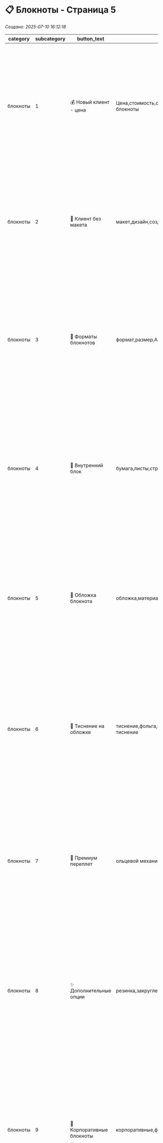 # 📋 Блокноты - Страница 5

*Создано: 2025-07-10 16:12:18*

| category | subcategory | button_text | keywords | answer_ukr | answer_rus | sort_order |
| --- | --- | --- | --- | --- | --- | --- |
| блокноты | 1 | 💰 Новый клиент - цена | Цена,стоимость,сколько стоят,делаете блокноты | ✅ Звичайно! Виготовляємо преміальні блокноти з індивідуальним дизайном.<br>📔 Обкладинка: крейдований папір 350г/м² з ламінацією або дизайнерські картони<br>📄 Внутрішній блок: 50 листів (100 сторінок) на офсетній білій 80г/м²<br>💰 Від 50 шт — від 000 грн за штуку ⚡ 5-7 днів<br>💰 Від 200 шт — від 000 грн за штуку<br><br>❓ Чи маєте готовий макет обкладинки? | ✅ Конечно! Изготавливаем премиальные блокноты с индивидуальным дизайном.<br>📔 Обложка: мелованная бумага 350г/м² с ламинацией или дизайнерские картоны<br>📄 Внутренний блок: 50 листов (100 страниц) на офсетной белой 80г/м²<br>💰 От 50 шт — от 000 грн за штуку ⚡ 5-7 дней<br>💰 От 200 шт — от 000 грн за штуку<br><br>❓ Есть ли у вас готовый макет обложки? | 1 |
| блокноты | 2 | 🎨 Клиент без макета | макет,дизайн,создать,нужна помощь | Створюємо стильні макети блокнотів: доопрацювання готового — близько 💰 300 грн, з нуля — від 💰 500 грн.<br>Макет залишається у вас 🔒 назавжди, оплачується тільки при першому замовленні!<br>У PDF, CDR, AI, EPS — професійно для поліграфії.<br><br>📁 Портфоліо: https://t.me/druk_portfolio<br> | Создаем стильные макеты блокнотов: доработка готового — около 💰 300 грн, с нуля — от 💰 500 грн.<br>Макет остается у вас 🔒 навсегда, оплачивается только при первом заказе!<br>В PDF, CDR, AI, EPS — профессионально для полиграфии.<br><br>📁 Портфолио: https://t.me/druk_portfolio | 2 |
| блокноты | 3 | 📏 Форматы блокнотов | формат,размер,А4,А5,А6 | 📏 Виготовляємо блокноти в усіх популярних форматах!<br>📔 А5 (148×210мм) — найпопулярніший формат, зручний для записів<br>📔 А6 (105×148мм) — компактний, поміщається в кишеню<br>📔 А4 (210×297мм) — для детальних записів і креслень<br>📏 Індивідуальні розміри — за вашими побажаннями<br>🔄 Переплет по короткій або довгій стороні<br>💡 Формат впливає на вартість і зручність використання! | 📏 Изготавливаем блокноты во всех популярных форматах!<br>📔 А5 (148×210мм) — самый популярный формат, удобный для записей<br>📔 А6 (105×148мм) — компактный, помещается в карман<br>📔 А4 (210×297мм) — для детальных записей и чертежей<br>📏 Индивидуальные размеры — по вашим пожеланиям<br>🔄 Переплет по короткой или длинной стороне<br>💡 Формат влияет на стоимость и удобство использования! | 3 |
| блокноты | 4 | 📄 Внутренний блок | бумага,листы,страницы,внутренний блок | 📄 Внутрішній блок — основа якісного блокнота!<br>📝 Стандарт: 50 листів (100 сторінок) офсетна біла 80г/м²<br>🌟 Преміум: бумага Мункен 90г/м² або 150г/м²<br>⚪ Кольори: білий або кремовий<br>📋 Можна різну кількість листів за бажанням<br>✨ Преміум-бумага приємніша для письма і має елегантний вигляд<br>💡 Щільність бумаги впливає на комфорт письма! | 📄 Внутренний блок — основа качественного блокнота!<br>📝 Стандарт: 50 листов (100 страниц) офсетная белая 80г/м²<br>🌟 Премиум: бумага Мункен 90г/м² или 150г/м²<br>⚪ Цвета: белый или кремовый<br>📋 Можно разное количество листов по желанию<br>✨ Премиум-бумага приятнее для письма и имеет элегантный вид<br>💡 Плотность бумаги влияет на комфорт письма! | 4 |
| блокноты | 5 | 🎨 Обложка блокнота | обложка,материал,дизайнерский картон | 🎨 Обкладинка — обличчя вашого блокнота!<br>📄 Стандарт: крейдований папір 350г/м² з ламінацією<br>🌈 Дизайнерські картони: кольорові, фактурні, перламутрові<br>🏗️ Каширування в 2-3 шари для преміум-ефекту<br>✨ Глянцевий лак, тиснення фольгою, друк білим тонером<br>🎯 Підбираємо матеріал під стиль вашого бренду<br>💎 Чим цікавіше обкладинка, тим солідніший блокнот! | 🎨 Обложка — лицо вашего блокнота!<br>📄 Стандарт: мелованная бумага 350г/м² с ламинацией<br>🌈 Дизайнерские картоны: цветные, фактурные, перламутровые<br>🏗️ Кашировка в 2-3 слоя для премиум-эффекта<br>✨ Глянцевый лак, тиснение фольгой, печать белым тонером<br>🎯 Подбираем материал под стиль вашего бренда<br>💎 Чем интереснее обложка, тем солиднее блокнот! | 5 |
| блокноты | 6 | 🥇 Тиснение на обложке | тиснение,фольга,золото,серебро,слепое тиснение | 🥇 Тиснення — елегантна обробка обкладинки!<br>✨ Фольга: золото, срібло, чорна, біла, кольорове<br>🔥 Сліпе тиснення — вдавлювання без фольги, елегантний рельєф<br>💎 Комбінування фольги та сліпого тиснення<br>🎨 Тиснення логотипів, текстів, декоративних елементів<br>📏 Мінімальний розмір елементів — 3мм<br><br>Створюємо ексклюзивні блокноти з вашим фірмовим стилем! | 🥇 Тиснение — элегантная обработка обложки!<br>✨ Фольга: золото, серебро,  белая, черная, цветная<br>🔥 Слепое тиснение — вдавливание без фольги, элегантный рельеф<br>💎 Комбинирование фольги и слепого тиснения<br>🎨 Тиснение логотипов, текстов, декоративных элементов<br>📏 Минимальный размер элементов — 3мм<br><br>Создаем эксклюзивные блокноты с вашим фирменным стилем! | 6 |
| блокноты | 7 | 💍 Премиум переплет | ольцевой механизм,кожа,переплет,премиум | 💍 Преміум-переплет з натуральною шкірою!<br>🌟 Кільцевий механізм для зручного користування<br>📚 Вставка корінця з натуральної шкіри<br>🔥 Тиснення на шкірі — ваш логотип або текст<br>💎 Поєднання картону та шкіри — ексклюзивний вигляд<br>⚡ Термін виготовлення: 7-10 днів<br>🎯 Ідеально для корпоративних подарунків та VIP-клієнтів<br><br>Блокноти, які підкреслюють статус! | 💍 Премиум-переплет с натуральной кожей!<br>🌟 Кольцевой механизм для удобного пользования<br>📚 Вставка корешка из натуральной кожи<br>🔥 Тиснение на коже — ваш логотип или текст<br>💎 Сочетание картона и кожи — эксклюзивный вид<br>⚡ Срок изготовления: 7-10 дней<br>🎯 Идеально для корпоративных подарков и VIP-клиентов<br><br>Блокноты, которые подчеркивают статус! | 7 |
| блокноты | 8 | ✨ Дополнительные опции | резинка,закругленные углы,опции |  Додаткові опції для ідеального блокнота!<br>🔄 Заокруглені кути — елегантний та безпечний вигляд<br>🎀 Резинка-тримач — зручно фіксує блокнот<br>📎 Закладка-стрічка різних кольорів<br>🏷️ Кишенька для візиток або документів<br>💡 Перфорація для відривних листків<br>🌈 Кольорові форзаци та поля<br>Створюємо блокнот саме таким, як ви уявляєте! | ✨ Дополнительные опции для идеального блокнота!<br>🔄 Закругленные углы — элегантный и безопасный вид<br>🎀 Резинка-держатель — удобно фиксирует блокнот<br>📎 Закладка-лента разных цветов<br>🏷️ Кармашек для визиток или документов<br>💡 Перфорация для отрывных листков<br>🌈 Цветные форзацы и поля<br>Создаем блокнот именно таким, как вы представляете! | 8 |
| блокноты | 9 | 🏢 Корпоративные блокноты | корпоративные,фирменные,логотип,компания | 🏢 Корпоративні блокноти — ваш фірмовий стиль!<br>💼 Ідеальні для співробітників та бізнес-подарунків<br>🎨 Логотип компанії на обкладинці<br>📊 Можна додати контакти, календар, корисну інформацію<br>✨ Тиснення фольгою для преміального вигляду<br>📈 Від 100 шт — спеціальні ціни для корпоративних замовлень<br>💡 Консультуємо по фірмовому стилю та варіантах виконання<br><br>Підкресліть професіоналізм вашої команди! | 🏢 Корпоративные блокноты — ваш фирменный стиль!<br>💼 Идеальны для сотрудников и бизнес-подарков<br>🎨 Логотип компании на обложке<br>📊 Можно добавить контакты, календарь, полезную информацию<br>✨ Тиснение фольгой для премиального вида<br>📈 От 100 шт — специальные цены для корпоративных заказов<br>💡 Консультируем по фирменному стилю и вариантам исполнения<br><br>Подчеркните профессионализм вашей команды! | 9 |
| блокноты | 10 | 🖼️ Макет PSD/Canva/JPG | макет,photoshop,canva,psd,jpg | Відмінно, що макет є! PSD, Canva та Figma — гарні програми, але для першокласної поліграфії блокнотів ми використовуємо 🎯 векторні формати — вони дають ідеальну якість при друці.<br>Переведемо ваш макет у професійний PDF/AI від 💰 250 грн, зберігши всі деталі та підготувавши під специфіку блокнотів. | Отлично, что макет есть! PSD, Canva и Figma — хорошие программы, но для первоклассной полиграфии блокнотов мы используем 🎯 векторные форматы — они дают идеальное качество при печати.<br>Переведем ваш макет в профессиональный PDF/AI от 💰 250 грн, сохранив все детали и подготовив под специфику блокнотов. | 10 |
| блокноты | 11 | ⏰ Сроки изготовления | сроки,срочно,когда будет готово | ⏰ Строки виготовлення блокнотів:<br>📔 Стандартні (50-200 шт) — 5-7 робочих днів<br>📚 Великі тиражі (від 500 шт) — 7-10 робочих днів<br>💍 Преміум з шкірою — 10-15 робочих днів<br>⚡ При готовому векторному макеті — швидше<br><br>Якість не терпить поспіху, але ми завжди дотримуємося термінів! | ⏰ Сроки изготовления блокнотов:<br>📔 Стандартные (50-200 шт) — 5-7 рабочих дней<br>📚 Большие тиражи (от 500 шт) — 7-10 рабочих дней<br>💍 Премиум с кожей — 7-10 рабочих дней<br>⚡ При готовом векторном макете — быстрее<br><br>Качество не терпит спешки, но мы всегда соблюдаем сроки! | 11 |
| блокноты | 12 | 🎯 Дизайн под ключ | дизайн под ключ,создание дизайна,полный дизайн | 🎯 Дизайн блокнота під ключ — від ідеї до готового виробу!<br>💡 Аналіз вашого бренду та стилю<br>🎨 Розробка концепції обкладинки та внутрішнього оформлення<br>📝 Підбір кольорової схеми та типографіки<br>🖼️ Інтеграція логотипу та фірмових елементів<br>🌈 3 варіанти дизайну на вибір<br>✨ Фінальна корекція за вашими побажаннями<br>Вартість: від 💰 800 грн за комплексний дизайн блокнота. | 🎯 Дизайн блокнота под ключ — от идеи до готового изделия!<br>💡 Анализ вашего бренда и стиля<br>🎨 Разработка концепции обложки и внутреннего оформления<br>📝 Подбор цветовой схемы и типографики<br>🖼️ Интеграция логотипа и фирменных элементов<br>🌈 3 варианта дизайна на выбор<br>✨ Финальная корректировка по вашим пожеланиям<br>Стоимость: от 💰 800 грн за комплексный дизайн блокнота. | 12 |
| блокноты | 13 | 🏢 Другая типография | другая типография,печатали в другом месте | 🤝 Розуміємо, і це чудово! Ми дуже цінуємо роботу колег.<br>У нас особливий підхід — ми відповідаємо за якість блокнотів на 💯%, тому віддаємо перевагу векторним макетам та контролюємо всі етапи виробництва.<br>Блокноти — складний продукт, де важлива кожна деталь: від якості переплету до точності різання.<br><br>Переведемо макет у професійний формат від 💰 250 грн — і результат перевершить очікування. | 🤝 Понимаем, и это здорово! Мы очень ценим работу коллег.<br>У нас особый подход — мы отвечаем за качество блокнотов на 💯%, поэтому предпочитаем векторные макеты и контролируем все этапы производства.<br>Блокноты — сложный продукт, где важна каждая деталь: от качества переплета до точности резки.<br><br>Переведем макет в профессиональный формат от 💰 250 грн — и результат превзойдет ожидания. | 13 |
| блокноты | 14 | 🚚 Доставка блокнотов | доставка,курьер,новая почта,самовывоз | 🚚 Доставляємо блокноти по всій Україні!<br>📦 Нова Пошта — від 75 грн, 1-2 дні<br>🚕 Таксі по Харкову — 150 грн, у день готовності<br>🏪 Самовивіз — безкоштовно, вул. Чернишевська, 8<br>📔 Упаковуємо в захисні матеріали — блокноти приїдуть ідеальними<br>💡 Великі тиражі — спеціальна посилена упаковка<br><br>При замовленні від 2000 грн доставка НП безкоштовна. | 🚚 Доставляем блокноты по всей Украине!<br>📦 Новая Почта — от 75 грн, 1-2 дня<br>🚕 Такси по Харькову — 150 грн, в день готовности<br>🏪 Самовывоз — бесплатно, ул. Чернышевская, 8<br>📔 Упаковываем в защитные материалы — блокноты приедут идеальными<br>💡 Большие тиражи — специальная усиленная упаковка<br>При заказе от 2000 грн доставка НП бесплатная. | 14 |
| блокноты | 15 | ✨ Варианты исполнения | варианты,исполнение,виды блокнотов | ✨ Наші можливості безмежні!<br>📔 Класичні блокноти на скобі або спіралі<br>📚 Блокноти з твердою обкладинкою<br>💍 Преміум на кільцевому механізмі<br>🎨 Скетчбуки для художників<br>📅 Планувальники та щоденники<br>📝 Блокноти з лінійкою, клітинкою або чистими аркушами<br>Кожен блокнот — унікальний, як ваш бренд! | ✨ Наши возможности безграничны!<br>📔 Классические блокноты на скобе или спирали<br>📚 Блокноты с твердой обложкой<br>💍 Премиум на кольцевом механизме<br>🎨 Скетчбуки для художников<br>📅 Планировщики и ежедневники<br>📝 Блокноты с линейкой, клеткой или чистыми листами<br>Каждый блокнот — уникальный, как ваш бренд! | 15 |
| блокноты | 16 | 💰 Предоплата | оплата, предоплата, деньги | 💳 Працюємо за передоплатою — це чесно і прозоро.<br>🤝 Такий підхід дає нам змогу використовувати найкращі матеріали та гарантувати ексклюзивну якість кожного блокнота. | 💳 Работаем по предоплате — это честно и прозрачно.<br>🤝 Такой подход позволяет нам использовать лучшие материалы и гарантировать эксклюзивное качество каждого блокнота. | 16 |
